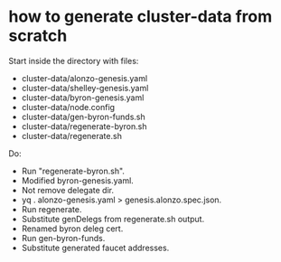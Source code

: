 # how to generate cluster-data from scratch

Start inside the directory with files:
 - cluster-data/alonzo-genesis.yaml
 - cluster-data/shelley-genesis.yaml
 - cluster-data/byron-genesis.yaml
 - cluster-data/node.config
 - cluster-data/gen-byron-funds.sh
 - cluster-data/regenerate-byron.sh
 - cluster-data/regenerate.sh

Do:
 - Run "regenerate-byron.sh".
 - Modified byron-genesis.yaml.
 - Not remove delegate dir.
 - yq . alonzo-genesis.yaml > genesis.alonzo.spec.json.
 - Run regenerate.
 - Substitute genDelegs from regenerate.sh output.
 - Renamed byron deleg cert.
 - Run gen-byron-funds.
 - Substitute generated faucet addresses.

